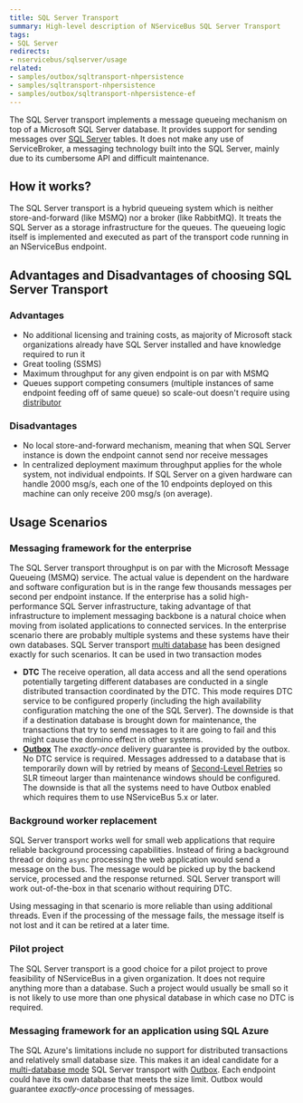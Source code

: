 ```yaml
---
title: SQL Server Transport
summary: High-level description of NServiceBus SQL Server Transport
tags:
- SQL Server
redirects:
- nservicebus/sqlserver/usage
related:
- samples/outbox/sqltransport-nhpersistence
- samples/sqltransport-nhpersistence
- samples/outbox/sqltransport-nhpersistence-ef
---
```


The SQL Server transport implements a message queueing mechanism on top of a Microsoft SQL Server database. It provides support for sending messages over [SQL Server](http://www.microsoft.com/en-au/server-cloud/products/sql-server/) tables. It does not make any use of ServiceBroker, a messaging technology built into the SQL Server, mainly due to its cumbersome API and difficult maintenance.

## How it works?

The SQL Server transport is a hybrid queueing system which is neither store-and-forward (like MSMQ) nor a broker (like RabbitMQ). It treats the SQL Server as a storage infrastructure for the queues. The queueing logic itself is implemented and executed as part of the transport code running in an NServiceBus endpoint.

## Advantages and Disadvantages of choosing SQL Server Transport

### Advantages

 * No additional licensing and training costs, as majority of Microsoft stack organizations already have SQL Server installed and have knowledge required to run it
 * Great tooling (SSMS)
 * Maximum throughput for any given endpoint is on par with MSMQ
 * Queues support competing consumers (multiple instances of same endpoint feeding off of same queue) so scale-out doesn't require using [distributor](/nservicebus/scalability-and-ha/distributor/)


### Disadvantages

 * No local store-and-forward mechanism, meaning that when SQL Server instance is down the endpoint cannot send nor receive messages
 * In centralized deployment maximum throughput applies for the whole system, not individual endpoints. If SQL Server on a given hardware can handle 2000 msg/s, each one of the 10 endpoints deployed on this machine can only receive 200 msg/s (on average).


## Usage Scenarios

### Messaging framework for the enterprise

The SQL Server transport throughput is on par with the Microsoft Message Queueing (MSMQ) service. The actual value is dependent on the hardware and software configuration but is in the range few thousands messages per second per endpoint instance. If the enterprise has a solid high-performance SQL Server infrastructure, taking advantage of that infrastructure to implement messaging backbone is a natural choice when moving from isolated applications to connected services. In the enterprise scenario there are probably multiple systems and these systems have their own databases. SQL Server transport [multi database](multiple-databases.md) has been designed exactly for such scenarios. It can be used in two transaction modes
 * **DTC** The receive operation, all data access and all the send operations potentially targeting different databases are conducted in a single distributed transaction coordinated by the DTC. This mode requires DTC service to be configured properly (including the high availability configuration matching the one of the SQL Server). The downside is that if a destination database is brought down for maintenance, the transactions that try to send messages to it are going to fail and this might cause the domino effect in other systems.
 * [**Outbox**](/nservicebus/outbox/) The *exactly-once* delivery guarantee is provided by the outbox. No DTC service is required. Messages addressed to a database that is temporarily down will by retried by means of [Second-Level Retries](/nservicebus/errors/automatic-retries.md) so SLR timeout larger than maintenance windows should be configured. The downside is that all the systems need to have Outbox enabled which requires them to use NServiceBus 5.x or later.


### Background worker replacement

SQL Server transport works well for small web applications that require reliable background processing capabilities. Instead of firing a background thread or doing `async` processing the web application would send a message on the bus. The message would be picked up by the backend service, processed and the response returned. SQL Server transport will work out-of-the-box in that scenario without requiring DTC. 

Using messaging in that scenario is more reliable than using additional threads. Even if the processing of the message fails, the message itself is not lost and it can be retired at a later time. 


### Pilot project

The SQL Server transport is a good choice for a pilot project to prove feasibility of NServiceBus in a given organization. It does not require anything more than a database. Such a project would usually be small so it is not likely to use more than one physical database in which case no DTC is required.


### Messaging framework for an application using SQL Azure

The SQL Azure's limitations include no support for distributed transactions and relatively small database size. This makes it an ideal candidate for a [multi-database mode](/nservicebus/sqlserver/multiple-databases.md) SQL Server transport with [Outbox](/nservicebus/outbox/). Each endpoint could have its own database that meets the size limit. Outbox would guarantee *exactly-once* processing of messages.
